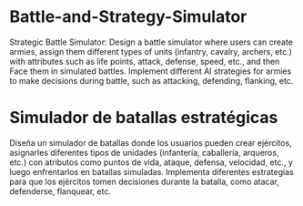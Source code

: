 # Battle-and-Strategy-Simulator
Strategic Battle Simulator: Design a battle simulator where users can create armies, assign them different types of units (infantry, cavalry, archers, etc.) with attributes such as life points, attack, defense, speed, etc., and then Face them in simulated battles. Implement different AI strategies for armies to make decisions during battle, such as attacking, defending, flanking, etc.

# Simulador de batallas estratégicas
Diseña un simulador de batallas donde los usuarios pueden crear ejércitos, asignarles diferentes tipos de unidades (infantería, caballería, arqueros, etc.) con atributos como puntos de vida, ataque, defensa, velocidad, etc., y luego enfrentarlos en batallas simuladas. Implementa diferentes estrategias para que los ejércitos tomen decisiones durante la batalla, como atacar, defenderse, flanquear, etc.
